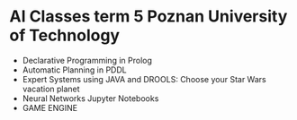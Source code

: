 # AI Classes term 5 Poznan University of Technology
* Declarative Programming in Prolog
* Automatic Planning in PDDL
* Expert Systems using JAVA and DROOLS: Choose your Star Wars vacation planet
* Neural Networks Jupyter Notebooks
* GAME ENGINE
